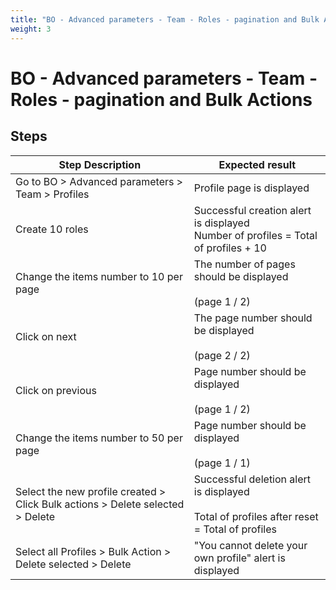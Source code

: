 ```yaml
---
title: "BO - Advanced parameters - Team - Roles - pagination and Bulk Actions"
weight: 3
---
```


# BO - Advanced parameters - Team - Roles - pagination and Bulk Actions
## Steps
| Step Description | Expected result |
| ----- | ----- |
| Go to BO > Advanced parameters > Team > Profiles | Profile page is displayed |
| Create 10 roles | Successful creation alert is displayed<br>Number of profiles = Total of profiles + 10 |
| Change the items number to 10 per page | The number of pages should be displayed <br><br>(page 1 / 2) |
| Click on next | The page number should be displayed <br><br>(page 2 / 2) |
| Click on previous | Page number should be displayed<br><br>(page 1 / 2) |
| Change the items number to 50 per page | Page number should be displayed <br><br>(page 1 / 1) |
| Select the new profile created > Click Bulk actions > Delete selected > Delete | Successful deletion alert is displayed<br><br>Total of profiles after reset = Total of profiles |
| Select all Profiles > Bulk Action > Delete selected > Delete | "You cannot delete your own profile" alert is displayed |

